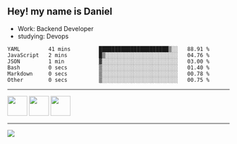 ## Hey! my name is Daniel

- Work: Backend Developer
- studying: Devops

<!--START_SECTION:waka-->

```text
YAML         41 mins         ██████████████████████▒░░   88.91 %
JavaScript   2 mins          █▒░░░░░░░░░░░░░░░░░░░░░░░   04.76 %
JSON         1 min           ▓░░░░░░░░░░░░░░░░░░░░░░░░   03.00 %
Bash         0 secs          ▒░░░░░░░░░░░░░░░░░░░░░░░░   01.40 %
Markdown     0 secs          ▒░░░░░░░░░░░░░░░░░░░░░░░░   00.78 %
Other        0 secs          ▒░░░░░░░░░░░░░░░░░░░░░░░░   00.75 %
```

<!--END_SECTION:waka-->
    

<hr>
<div>
    <img height="45" src="https://img.icons8.com/color/48/000000/nodejs.png"/>
    <img height="45" src="https://www.vectorlogo.zone/logos/golang/golang-ar21.svg">
    <img height="45" src="https://www.vectorlogo.zone/logos/nestjs/nestjs-icon.svg">
</div>
<hr>
<div>
    <a href="https://www.linkedin.com/in/daniel-lucas-bb7b82193/" target="_blank">
        <img src="https://img.shields.io/badge/LinkedIn-0077B5?style=for-the-badge&logo=linkedin&logoColor=white">
    </a>
</div>
